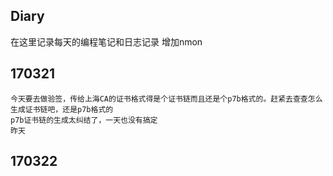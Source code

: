 ## Diary
在这里记录每天的编程笔记和日志记录
增加nmon
## 170321
	今天要去做验签，传给上海CA的证书格式得是个证书链而且还是个p7b格式的。赶紧去查查怎么生成证书链吧，还是p7b格式的
	p7b证书链的生成太纠结了，一天也没有搞定
	昨天
## 170322

